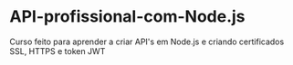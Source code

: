 # API-profissional-com-Node.js
Curso feito para aprender a criar API's em Node.js e criando certificados SSL, HTTPS e token JWT
